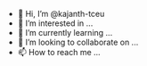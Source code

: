 - 👋 Hi, I’m @kajanth-tceu
- 👀 I’m interested in ...
- 🌱 I’m currently learning ...
- 💞️ I’m looking to collaborate on ...
- 📫 How to reach me ...

<!---
kajanth-tceu/kajanth-tceu is a ✨ special ✨ repository because its `README.md` (this file) appears on your GitHub profile.
You can click the Preview link to take a look at your changes.
--->
